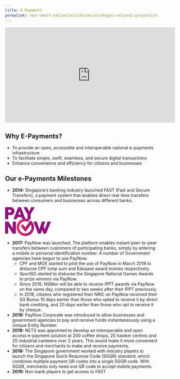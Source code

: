 ```yaml
---
title: E-Payments
permalink: /our-smart-nation/initiatives/strategic-national-projects/e-payments
---
```


<iframe width="560" height="315" src="https://www.youtube.com/embed/1VmJm9imBp4" frameborder="0" allow="accelerometer; autoplay; clipboard-write; encrypted-media; gyroscope; picture-in-picture" allowfullscreen></iframe>

## Why E-Payments?

- To provide an open, accessible and interoperable national e-payments infrastructure
- To facilitate simple, swift, seamless, and secure digital transactions
- Enhance convenience and efficiency for citizens and businesses

## Our e-Payments Milestones

-	**2014:** Singapore’s banking industry launched FAST (Fast and Secure Transfers), a payment system that enables direct real-time transfers between consumers and businesses across different banks. 
	
<div style="width:30%;display:flex;justify-content:center;"><img alt="PayNow logo" src="/images/our-smart-nation/PayNow.png"></div>

- **2017:** PayNow was launched. The platform enables instant peer-to-peer transfers between customers of participating banks, simply by entering a mobile or personal identification number. A number of Government agencies have begun to use PayNow:
  - CPF and MOE started to pilot the use of PayNow in March 2018 to disburse CPF lump sum and Edusave award monies respectively.
  - SportSG started to disburse the Singapore National Games Awards to prize winners via PayNow.
  - Since 2019, NSMen will be able to receive IPPT awards via PayNow on the same day, compared to two weeks after their IPPT previously.
  - In 2018, citizens who registered their NRIC on PayNow received their SG Bonus 10 days earlier than those who opted to receive it by direct bank crediting, and 20 days earlier than those who opt to receive it by cheque.
- **2018:** PayNow Corporate was introduced to allow businesses and government agencies to pay and receive funds instantaneously using a Unique Entity Number. 
- **2018:** NETS was appointed to develop an interoperable and open access e-payment solution at 200 coffee shops, 25 hawker centres and 20 industrial canteens over 2 years. This would make it more convenient for citizens and merchants to make and receive payments.
- **2018:** The Singapore government worked with industry players to launch the Singapore Quick Response Code (SGQR) standard, which combines multiple payment QR codes into a single SGQR code. With SGQR, merchants only need one QR code to accept mobile payments.
- **2019:** Non-bank players to get access to FAST

